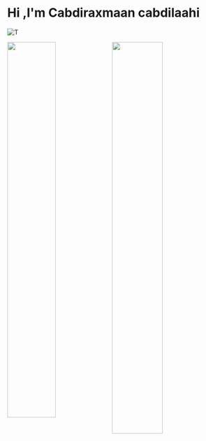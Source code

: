 # Hi ,I'm Cabdiraxmaan cabdilaahi

![T](https://komarev.com/ghpvc/?username=your-github-xikam01&color=blueviolet&style=flat-square)

<img width="47%" align="left" src="http://github-readme-streak-stats.herokuapp.com/?user=xikam01&theme=shades-of-purple&hide_border=true&date_format=j%20M%5B%20Y%5D" />
<img align="left" width="48%" src="https://github-readme-stats.vercel.app/api/top-langs/?username=xikam01&layout=compact" />
